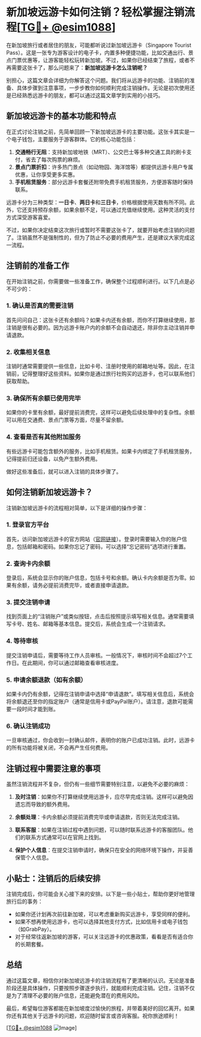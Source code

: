 # 新加坡远游卡如何注销？轻松掌握注销流程[[TG💪+ @esim1088](https://t.me/s/esim1088)]

在新加坡旅行或者居住的朋友，可能都听说过新加坡远游卡（Singapore Tourist Pass）。这是一张专为游客设计的电子卡，内置多种便捷功能，比如交通出行、景点门票优惠等，让游客能轻松玩转新加坡。不过，如果你已经结束了旅程，或者不再需要这张卡了，那么问题来了：**新加坡远游卡怎么注销呢？**

别担心，这篇文章会详细为你解答这个问题。我们将从远游卡的功能、注销前的准备、具体步骤到注意事项，一步步教你如何顺利完成注销操作。无论是初次使用还是已经熟悉远游卡的朋友，都可以通过这篇文章学到实用的小技巧。

## 新加坡远游卡的基本功能和特点

在正式讨论注销之前，先简单回顾一下新加坡远游卡的主要功能。这张卡其实是一个电子钱包，主要服务于游客群体。它的核心功能包括：

1. **交通畅行无阻**：支持新加坡地铁（MRT）、公交巴士等多种交通工具的刷卡支付，省去了每次购票的麻烦。
2. **景点门票折扣**：许多热门景点（如动物园、海洋馆等）都提供远游卡用户专属优惠，让你享受更多实惠。
3. **手机租赁服务**：部分远游卡套餐还附带免费手机租赁服务，方便游客随时保持联系。

远游卡分为三种类型：**一日卡**、**两日卡**和**三日卡**，价格根据使用天数有所不同。此外，它还支持预存余额，如果余额不足，可以通过充值继续使用。这种灵活的支付方式深受游客喜爱。

不过，如果你决定结束这次旅行或暂时不需要这张卡了，就要开始考虑注销的问题了。注销虽然不是强制性的，但为了防止不必要的费用产生，还是建议大家完成这一流程。

## 注销前的准备工作

在开始注销之前，你需要做一些准备工作，确保整个过程顺利进行。以下几点是必不可少的：

### 1. 确认是否真的需要注销
首先问问自己：这张卡还有余额吗？如果卡内还有余额，而你不打算继续使用，那注销是很有必要的。因为远游卡账户内的余额不会自动退还，除非你主动注销并申请退款。

### 2. 收集相关信息
注销时通常需要提供一些信息，比如卡号、注册时使用的邮箱地址等。因此，在注销前，记得整理好这些资料。如果你是通过旅行社购买的远游卡，也可以联系他们获取帮助。

### 3. 确保所有余额已使用完毕
如果你的卡里有余额，最好提前消费完，这样可以避免后续处理中的复杂性。余额可以用在交通费、景点门票等方面，尽量不留余额。

### 4. 查看是否有其他附加服务
有些远游卡可能包含额外的服务，比如手机租赁。如果卡内绑定了手机租赁服务，记得提前归还设备，以免产生额外费用。

做好这些准备后，就可以进入注销的具体步骤了。

## 如何注销新加坡远游卡？

注销新加坡远游卡的流程相对简单，以下是详细的操作步骤：

### 1. 登录官方平台
首先，访问新加坡远游卡的官方网站（[官网链接](https://www.singaporetouristpass.gov.sg/)）。登录时需要输入你的账户信息，包括邮箱和密码。如果你忘记了密码，可以选择“忘记密码”选项进行重置。

### 2. 查询卡内余额
登录后，系统会显示你的账户信息，包括卡号和余额。确认卡内余额是否为零。如果有余额，请务必提前消费完毕，或者直接申请退款。

### 3. 提交注销申请
找到页面上的“注销账户”或类似按钮，点击后按照提示填写相关信息。通常需要填写卡号、姓名、邮箱等基本信息。提交后，系统会生成一个注销请求。

### 4. 等待审核
提交注销申请后，需要等待工作人员审核。一般情况下，审核时间不会超过7个工作日。在此期间，你可以通过邮箱查看审核进度。

### 5. 申请余额退款（如有余额）
如果卡内仍有余额，记得在注销申请中选择“申请退款”。填写相关信息后，系统会将余额退还至你的指定账户（通常是信用卡或PayPal账户）。请注意，退款可能需要一段时间才能到账。

### 6. 确认注销成功
一旦审核通过，你会收到一封确认邮件，表明你的账户已成功注销。此时，远游卡的所有功能将被关闭，不会再产生任何费用。

## 注销过程中需要注意的事项

虽然注销流程并不复杂，但仍有一些细节需要特别注意，以避免不必要的麻烦：

1. **及时注销**：如果你不打算继续使用远游卡，应尽早完成注销。这样可以避免因遗忘而导致的额外费用。
   
2. **余额处理**：卡内余额必须提前消费完毕或申请退款，否则无法完成注销。

3. **联系客服**：如果在注销过程中遇到问题，可以随时联系远游卡的客服团队。他们的联系方式通常可以在官网上找到。

4. **保护个人信息**：在提交注销申请时，确保只在安全的网络环境下操作，并妥善保管个人信息。

## 小贴士：注销后的后续安排

注销完成后，你可能会关心接下来的安排。以下是一些小贴士，帮助你更好地管理旅行后的事务：

- 如果你还计划再次前往新加坡，可以考虑重新购买远游卡，享受同样的便利。
- 如果不想再使用远游卡，也可以选择其他支付方式，比如信用卡或电子钱包（如GrabPay）。
- 对于经常往返新加坡的游客，可以关注远游卡的优惠政策，看看是否有适合你的长期套餐。

## 总结

通过这篇文章，相信你对新加坡远游卡的注销流程有了更清晰的认识。无论是准备阶段还是具体操作，只要按照步骤逐步执行，就能顺利完成注销。记住，注销不仅是为了清理不必要的账户信息，还能避免潜在的费用风险。

最后，希望每位游客都能在新加坡度过愉快的旅程，并带着美好的回忆离开。如果你还有其他关于远游卡的问题，欢迎随时留言或咨询客服。祝你旅途顺利！

[[TG💪+ @esim1088](https://t.me/s/esim1088) ![Image](https://i.postimg.cc/4NQfJmqS/Snipaste-2025-05-13-00-14-12.png)]